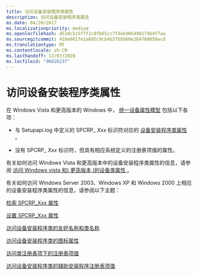 ```yaml
---
title: 访问设备安装程序类属性
description: 访问设备安装程序类属性
ms.date: 04/20/2017
ms.localizationpriority: medium
ms.openlocfilehash: d53dc5c5fff2c0fb65cc7f4ebd0b496174b4f7aa
ms.sourcegitcommit: 418e6617e2a695c9cb4b37b5b60e264760858acd
ms.translationtype: MT
ms.contentlocale: zh-CN
ms.lasthandoff: 12/07/2020
ms.locfileid: "96826237"
---
```

# <a name="accessing-device-setup-class-properties"></a>访问设备安装程序类属性


在 Windows Vista 和更高版本的 Windows 中， [统一设备属性模型](unified-device-property-model--windows-vista-and-later-.md) 包括以下各项：

-   与 Setupapi.log 中定义的 SPCRP_ *Xxx* 标识符对应的 [设备安装程序类属性](/previous-versions/ff542239(v=vs.85)) *。*

-   没有 SPCRP_ *Xxx* 标识符，但具有相应系统定义的注册表项值的属性。

有关如何访问 Windows Vista 和更高版本中的设备安装程序类属性的信息，请参阅 [访问 Windows vista 和) 更高版本 (的设备类属性 ](accessing-device-class-properties--windows-vista-and-later-.md)。

有关如何访问 Windows Server 2003、Windows XP 和 Windows 2000 上相应的设备安装程序类属性的信息，请参阅以下主题：

[检索 SPCRP_Xxx 属性](retrieving-spcrp-xxx-properties.md)

[设置 SPCRP_Xxx 属性](setting-spcrp-xxx-properties.md)

[访问设备安装程序类的友好名称和类名称](accessing-the-friendly-name-and-class-name-of-a-device-setup-class.md)

[访问设备安装程序类的图标属性](accessing-icon-properties-of-a-device-setup-class.md)

[访问类注册表项下的注册表项值](accessing-registry-entry-values-under-the-class-registry-key.md)

[访问设备安装程序类的辅助安装程序注册表项值](accessing-the-co-installers-registry-entry-value-of-a-device-setup-cla.md)

 

